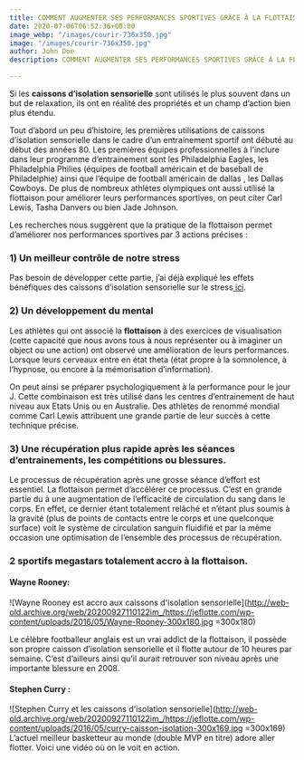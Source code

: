 ```yaml
---
title: COMMENT AUGMENTER SES PERFORMANCES SPORTIVES GRÂCE À LA FLOTTAISON
date: 2020-07-06T06:52:36+00:00
image_webp: "/images/courir-736x350.jpg"
image: "/images/courir-736x350.jpg"
author: John Doe
description: COMMENT AUGMENTER SES PERFORMANCES SPORTIVES GRÂCE À LA FLOTTAISON

---
```

Si les **caissons d’isolation sensorielle** sont utilisés le plus souvent dans un but de relaxation, ils ont en réalité des propriétés et un champ d’action bien plus étendu.

Tout d’abord un peu d’histoire, les premières utilisations de caissons d’isolation sensorielle dans le cadre d’un entrainement sportif ont débuté au début des années 80. Les premières équipes professionnelles à l’inclure dans leur programme d’entrainement sont les Philadelphia Eagles, les Philadelphia Philies (équipes de football américain et de baseball de Philadelphie) ainsi que l’équipe de football américain de dallas , les Dallas Cowboys. De plus de nombreux athlètes olympiques ont aussi utilisé la flottaison pour améliorer leurs performances sportives, on peut citer Carl Lewis, Tasha Danvers ou bien Jade Johnson.

Les recherches nous suggèrent que la pratique de la flottaison permet d’améliorer nos performances sportives par 3 actions précises :

### 1) Un meilleur contrôle de notre stress

Pas besoin de développer cette partie, j’ai déjà expliqué les effets bénéfiques des caissons d’isolation sensorielle sur le stress[ ici](https://jeflotte.netlify.app/blog/installation/).

### 2) Un développement du mental

Les athlètes qui ont associé la **flottaison** à des exercices de visualisation (cette capacité que nous avons tous à nous représenter ou à imaginer un object ou une action) ont observé une amélioration de leurs performances. Lorsque leurs cerveaux entre en état theta (état propre à la somnolence, à l’hypnose, ou encore à la mémorisation d’information).

On peut ainsi se préparer psychologiquement à la performance pour le jour J. Cette combinaison est très utilisé dans les centres d’entrainement de haut niveau aux Etats Unis ou en Australie. Des athlètes de renommé mondial comme Carl Lewis attribuent une grande partie de leur succès à cette technique précise.

### 3) Une récupération plus rapide après les séances d’entrainements, les compétitions ou blessures.

Le processus de récupération après une grosse séance d’effort est essentiel. La flottaison permet d’accélérer ce processus. C’est en grande partie du à une augmentation de l’efficacité de circulation du sang dans le corps. En effet, ce dernier étant totalement relâché et n’étant plus soumis à la gravité (plus de points de contacts entre le corps et une quelconque surface) voit le système de circulation sanguin fluidifié et par la même occasion une optimisation de l’ensemble des processus de récupération.

### 2 sportifs megastars totalement accro à la flottaison.

#### Wayne Rooney:

![Wayne Rooney est accro aux caissons d'isolation sensorielle](http://web-old.archive.org/web/20200927110122im_/https://jeflotte.com/wp-content/uploads/2016/05/Wayne-Rooney-300x180.jpg =300x180)

Le célèbre footballeur anglais est un vrai addict de la flottaison, il possède son propre caisson d’isolation sensorielle et il flotte autour de 10 heures par semaine. C’est d’ailleurs ainsi qu’il aurait retrouver son niveau après une importante blessure en 2008.

#### Stephen Curry :

![Stephen Curry et les caissons d'isolation sensorielle](http://web-old.archive.org/web/20200927110122im_/https://jeflotte.com/wp-content/uploads/2016/05/curry-caisson-isolation-300x169.jpg =300x169)  
L’actuel meilleur basketteur au monde (double MVP en titre) adore aller flotter. Voici une vidéo où on le voit en action.